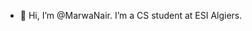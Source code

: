 - 👋 Hi, I’m @MarwaNair. I’m a CS student at ESI Algiers.

<!---
MarwaNair/MarwaNair is a ✨ special ✨ repository because its `README.md` (this file) appears on your GitHub profile.
You can click the Preview link to take a look at your changes.
--->
